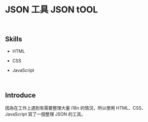 # JSON 工具 JSON tOOL

<br />

## Skills

- HTML

- CSS

- JavaScript

<br />

## Introduce

因為在工作上遇到有需要整理大量 i18n 的情況，所以使用 HTML、CSS、JavaScript 寫了一個整理 JSON 的工具。
